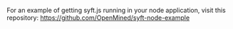 For an example of getting syft.js running in your node application, visit this repository: https://github.com/OpenMined/syft-node-example